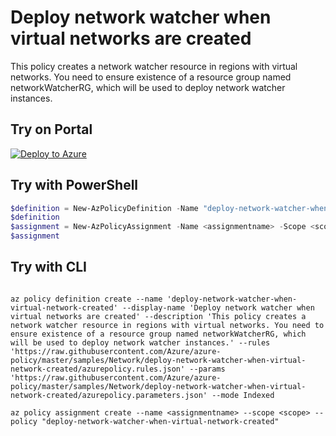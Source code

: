 # Deploy network watcher when virtual networks are created

This policy creates a network watcher resource in regions with virtual networks. You need to ensure existence of a resource group named networkWatcherRG, which will be used to deploy network watcher instances.

## Try on Portal

[![Deploy to Azure](https://aka.ms/deploytoazurebutton)](https://portal.azure.com/#blade/Microsoft_Azure_Policy/CreatePolicyDefinitionBlade/uri/https%3A%2F%2Fraw.githubusercontent.com%2FAzure%2Fazure-policy%2Fmaster%2Fsamples%2FNetwork%2Fdeploy-network-watcher-when-virtual-network-created%2Fazurepolicy.json)

## Try with PowerShell

````powershell
$definition = New-AzPolicyDefinition -Name "deploy-network-watcher-when-virtual-network-created" -DisplayName "Deploy network watcher when virtual networks are created" -description "This policy creates a network watcher resource in regions with virtual networks. You need to ensure existence of a resource group named networkWatcherRG, which will be used to deploy network watcher instances." -Policy 'https://raw.githubusercontent.com/Azure/azure-policy/master/samples/Network/deploy-network-watcher-when-virtual-network-created/azurepolicy.rules.json' -Parameter 'https://raw.githubusercontent.com/Azure/azure-policy/master/samples/Network/deploy-network-watcher-when-virtual-network-created/azurepolicy.parameters.json' -Mode Indexed
$definition
$assignment = New-AzPolicyAssignment -Name <assignmentname> -Scope <scope> -PolicyDefinition $definition
$assignment 
````

## Try with CLI

````cli

az policy definition create --name 'deploy-network-watcher-when-virtual-network-created' --display-name 'Deploy network watcher when virtual networks are created' --description 'This policy creates a network watcher resource in regions with virtual networks. You need to ensure existence of a resource group named networkWatcherRG, which will be used to deploy network watcher instances.' --rules 'https://raw.githubusercontent.com/Azure/azure-policy/master/samples/Network/deploy-network-watcher-when-virtual-network-created/azurepolicy.rules.json' --params 'https://raw.githubusercontent.com/Azure/azure-policy/master/samples/Network/deploy-network-watcher-when-virtual-network-created/azurepolicy.parameters.json' --mode Indexed

az policy assignment create --name <assignmentname> --scope <scope> --policy "deploy-network-watcher-when-virtual-network-created" 

````
